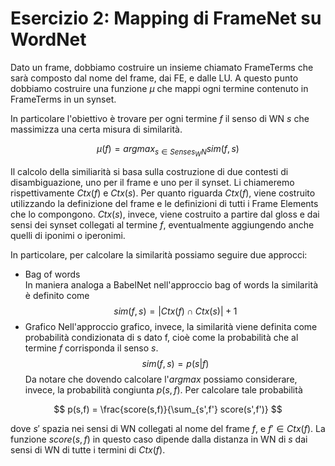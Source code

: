 # Esercizio 2: Mapping di FrameNet su WordNet

Dato un frame, dobbiamo costruire un insieme chiamato FrameTerms che sarà composto dal nome del frame, dai FE, e dalle LU. A questo punto dobbiamo costruire una funzione $\mu$ che mappi ogni termine contenuto in FrameTerms in un synset.

In particolare l'obiettivo è trovare per ogni termine $f$ il senso di WN $s$ che massimizza una certa misura di similarità. 
 
$$
\mu(f) = argmax_{s \in Senses_WN}  sim(f,s)
$$

Il calcolo della similiarità si basa sulla costruzione di due contesti di disambiguazione, uno per il frame e uno per il synset. Li chiameremo rispettivamente $Ctx(f)$ e $Ctx(s)$.
Per quanto riguarda $Ctx(f)$, viene costruito utilizzando la definizione del frame e le definizioni di tutti i Frame Elements che lo compongono. $Ctx(s)$, invece, viene costruito a partire dal gloss e dai sensi dei synset collegati al termine $f$, eventualmente aggiungendo anche quelli di iponimi o iperonimi.

In particolare, per calcolare la similarità possiamo seguire due approcci:
- Bag of words  
In maniera analoga a BabelNet nell'approccio bag of words la similarità è definito come
$$
sim(f,s) = |Ctx(f) \cap Ctx(s)| + 1
$$
- Grafico 
Nell'approccio grafico, invece, la similarità viene definita come probabilità condizionata di s dato f, cioè come la probabilità che al termine $f$ corrisponda il senso $s$.
$$ sim(f,s) = p(s|f) $$
Da notare che dovendo calcolare l'$argmax$ possiamo considerare, invece, la probabilità congiunta $p(s,f)$.
Per calcolare tale probabilità

$$
p(s,f) = \frac{score(s,f)}{\sum_{s',f'} score(s',f')}
$$

dove $s'$ spazia nei sensi di WN collegati al nome del frame $f$, e $f' \in Ctx(f)$. La funzione $score(s,f)$ in questo caso dipende dalla distanza in WN di $s$ dai sensi di WN di tutte i termini di $Ctx(f)$.